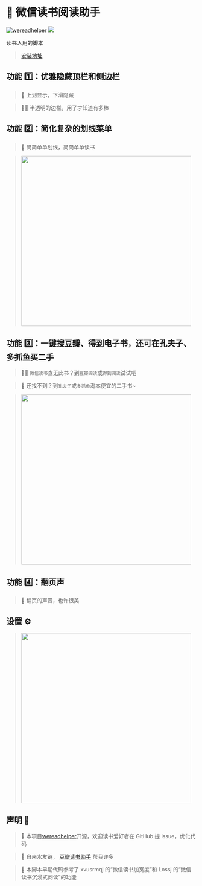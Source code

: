 # 📘 微信读书阅读助手

[![wereadhelper](https://badgen.net/badge/icon/GitHub?icon=github&label)](https://github.com/mefengl/wereadhelper)
[![](https://img.shields.io/badge/Weibo-微博-orange)](https://weibo.com/u/7752747770)

读书人用的脚本

> [安装地址](https://greasyfork.org/zh-CN/scripts/420774-%E5%BE%AE%E4%BF%A1%E8%AF%BB%E4%B9%A6%E9%98%85%E8%AF%BB%E5%8A%A9%E6%89%8B)


## 功能 1️⃣：优雅隐藏顶栏和侧边栏

> 🥡 上划显示，下滑隐藏

> 😶‍🌫️ 半透明的边栏，用了才知道有多棒

## 功能 2️⃣：简化复杂的划线菜单

> 🍵 简简单单划线，简简单单读书

> <img src="https://greasyfork.org/rails/active_storage/blobs/redirect/eyJfcmFpbHMiOnsibWVzc2FnZSI6IkJBaHBBek5aQVE9PSIsImV4cCI6bnVsbCwicHVyIjoiYmxvYl9pZCJ9fQ==--8ea9dea15b9d2bcdc675f0c62fa9914043c2a812/2022-09-03_07-16-35.png" width="450">

## 功能 3️⃣：一键搜豆瓣、得到电子书，还可在孔夫子、多抓鱼买二手

> 🕵️‍♀️ `微信读书`查无此书？到`豆瓣阅读`或`得到阅读`试试吧

> 🤠️ 还找不到？到`孔夫子`或`多抓鱼`淘本便宜的二手书~

> <img src="https://greasyfork.org/rails/active_storage/blobs/redirect/eyJfcmFpbHMiOnsibWVzc2FnZSI6IkJBaHBBMWRoQVE9PSIsImV4cCI6bnVsbCwicHVyIjoiYmxvYl9pZCJ9fQ==--dd6eedaa17e5df21f4a6798e3b5757584e929ad8/SCR-20220924-r4s.png?locale=zh-CN" width="450">

## 功能 4️⃣：翻页声

> 🎵 翻页的声音，也许很美

## 设置 ⚙

> <img src="https://greasyfork.org/rails/active_storage/blobs/redirect/eyJfcmFpbHMiOnsibWVzc2FnZSI6IkJBaHBBMVpoQVE9PSIsImV4cCI6bnVsbCwicHVyIjoiYmxvYl9pZCJ9fQ==--464ba7e421f20ee328439e9e0dca9bfb9aac8899/SCR-20220924-r52.png?locale=zh-CN" width="450">  

## 声明 👀

> 📝 本项目[wereadhelper](https://github.com/mefengl/wereadhelper)开源，欢迎读书爱好者在 GitHub 提 issue，优化代码

> 🥰 自来水友链， [豆瓣读书助手](https://greasyfork.org/zh-CN/scripts/412479-ebooks-assistant) 帮我许多

> 🎈 本脚本早期代码参考了 xvusrmqj 的“微信读书加宽度”和 Lossj 的“微信读书沉浸式阅读”的功能
